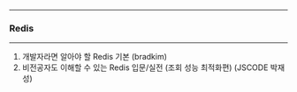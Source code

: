 -----
### Redis
-----
1. 개발자라면 알아야 할 Redis 기본 (bradkim)
2. 비전공자도 이해할 수 있는 Redis 입문/실전 (조회 성능 최적화편) (JSCODE 박재성)
